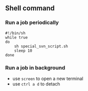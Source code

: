 ## Shell command

### Run a job periodically
```
#!/bin/sh
while true
do
    sh special_svn_script.sh
    sleep 10
done
```

### Run a job in background
- use `screen` to open a new terminal
- use `ctrl a d` to detach
